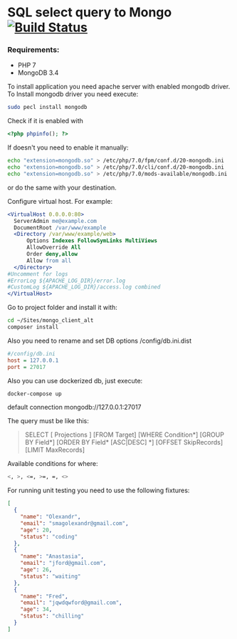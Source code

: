 # SQL select query to Mongo [![Build Status](https://travis-ci.org/smagolexandr/mongo_client_alt.svg?branch=master)](https://travis-ci.org/smagolexandr/mongo_client_alt)

### Requirements:

  - PHP 7
  - MongoDB 3.4

To install application you need apache server with enabled mongodb driver. To Install mongodb driver you need execute:
```sh
sudo pecl install mongodb
```
Check if it is enabled with
```php
<?php phpinfo(); ?>
```
If doesn't you need to enable it manually:
```sh
echo "extension=mongodb.so" > /etc/php/7.0/fpm/conf.d/20-mongodb.ini
echo "extension=mongodb.so" > /etc/php/7.0/cli/conf.d/20-mongodb.ini
echo "extension=mongodb.so" > /etc/php/7.0/mods-available/mongodb.ini
```
or do the same with your destination.

Configure virtual host. For example:

```apache
<VirtualHost 0.0.0.0:80>
  ServerAdmin me@example.com
  DocumentRoot /var/www/example
  <Directory /var/www/example/web>
      Options Indexes FollowSymLinks MultiViews
      AllowOverride All
      Order deny,allow
      Allow from all
  </Directory>
#Uncomment for logs
#ErrorLog ${APACHE_LOG_DIR}/error.log
#CustomLog ${APACHE_LOG_DIR}/access.log combined
</VirtualHost>
```

Go to project folder and install it with:
```sh
cd ~/Sites/mongo_client_alt
composer install
```

Also you need to rename and set DB options /config/db.ini.dist

```ini
#/config/db.ini
host = 127.0.0.1
port = 27017
```

Also you can use dockerized db, just execute:
```sh
docker-compose up
```
default connection mongodb://127.0.0.1:27017

The query must be like this:
>SELECT [ Projections ] [FROM Target] [WHERE Condition*] [GROUP BY Field*] [ORDER BY Field* [ASC|DESC] *] [OFFSET SkipRecords] [LIMIT MaxRecords]

Available conditions for where:
  ```sh
  <, >, <=, >=, =, <>
  ```

For running unit testing you need to use the following fixtures:
```json
[
  {
    "name": "Olexandr",
    "email": "smagolexandr@gmail.com",
    "age": 20,
    "status": "coding"
  },
  {
    "name": "Anastasia",
    "email": "jford@gmail.com",
    "age": 26,
    "status": "waiting"
  },
  {
    "name": "Fred",
    "email": "jqwdqwford@gmail.com",
    "age": 34,
    "status": "chilling"
  }
]
```

